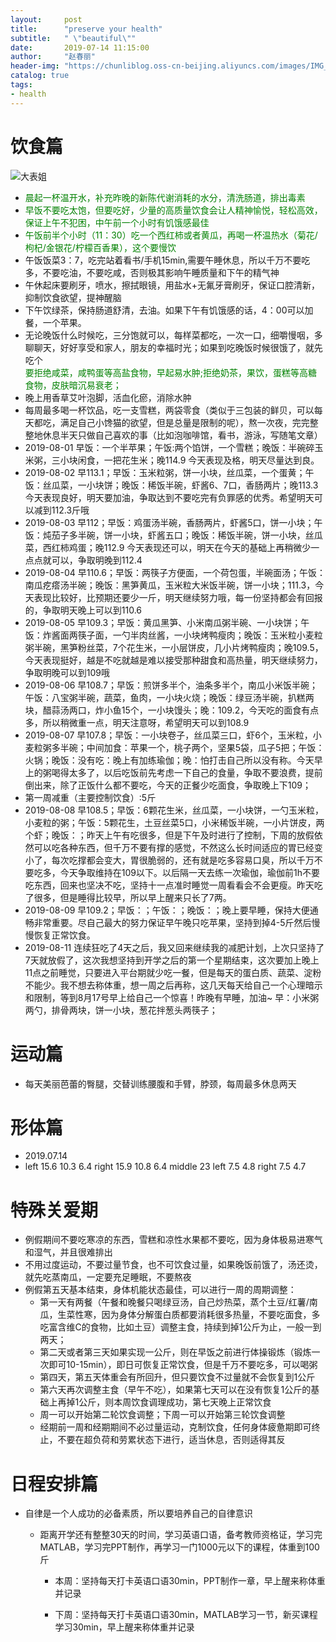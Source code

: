 ```yaml
---
layout:     post
title:      "preserve your health"
subtitle:   " \"beautiful\""
date:       2019-07-14 11:15:00
author:     "赵春丽"
header-img: "https://chunliblog.oss-cn-beijing.aliyuncs.com/images/IMG_20190717_130157.jpg"
catalog: true
tags:
- health
---
```

# 饮食篇
![大表姐](https://chunliblog.oss-cn-beijing.aliyuncs.com/images/IMG_20190717_130157.jpg)
* <div markdown="0"><font color="green">晨起一杯温开水，补充昨晚的新陈代谢消耗的水分，清洗肠道，排出毒素</font></div>
* <div markdown="0"><font color="green">早饭不要吃太饱，但要吃好，少量的高质量饮食会让人精神愉悦，轻松高效，保证上午不犯困，中午前一个小时有饥饿感最佳</font></div>
* <div markdown="0"><font color="green">午饭前半个小时（11：30）吃一个西红柿或者黄瓜，再喝一杯温热水（菊花/枸杞/金银花/柠檬百香果），这个要慢饮</font></div>
* 午饭饭菜3：7，吃完站着看书/手机15min,需要午睡休息，所以千万不要吃多，不要吃油，不要吃咸，否则极其影响午睡质量和下午的精气神
* 午休起床要刷牙，喷水，擦拭眼镜，用盐水+无氟牙膏刷牙，保证口腔清新，抑制饮食欲望，提神醒脑
* 下午饮绿茶，保持肠道舒清，去油。如果下午有饥饿感的话，4：00可以加餐，一个苹果。
* 无论晚饭什么时候吃，三分饱就可以，每样菜都吃，一次一口，细嚼慢咽，多聊聊天，好好享受和家人，朋友的幸福时光；如果到吃晚饭时候很饿了，就先吃个<div markdown="0"><font color="green">要拒绝咸菜，咸鸭蛋等高盐食物，早起易水肿;拒绝奶茶，果饮，蛋糕等高糖食物，皮肤暗沉易衰老；</font></div>
* 晚上用香草艾叶泡脚，活血化瘀，消除水肿
* 每周最多喝一杯饮品，吃一支雪糕，两袋零食（类似于三包装的鲜贝，可以每天都吃，满足自己小馋猫的欲望，但是总量是限制的呢），熬一次夜，完完整整地休息半天只做自己喜欢的事（比如泡咖啡馆，看书，游泳，写随笔文章）
* 2019-08-01 早饭：一个半苹果；午饭:两个馅饼，一个雪糕；晚饭：半碗碎玉米粥，三小块闲食，一把花生米；晚114.9 今天表现及格，明天尽量达到良。
* 2019-08-02 早113.1；早饭：玉米粒粥，饼一小块，丝瓜菜，一个蛋黄；午饭：丝瓜菜，一小块饼；晚饭：稀饭半碗，虾酱6、7口，香肠两片；晚113.3 今天表现良好，明天要加油，争取达到不要吃完有负罪感的优秀。希望明天可以减到112.3斤哦
* 2019-08-03 早112；早饭：鸡蛋汤半碗，香肠两片，虾酱5口，饼一小块；午饭：炖茄子多半碗，饼一小块，虾酱五口；晚饭：稀饭半碗，饼一小块，丝瓜菜，西红柿鸡蛋；晚112.9 今天表现还可以，明天在今天的基础上再稍微少一点点就可以，争取明晚到112.4
* 2019-08-04 早110.6；早饭：两筷子方便面，一个荷包蛋，半碗面汤；午饭：南瓜疙瘩汤半碗；晚饭：黑笋黄瓜，玉米粒大米饭半碗，饼一小块；111.3，今天表现比较好，比预期还要少一斤，明天继续努力哦，每一份坚持都会有回报的，争取明天晚上可以到110.6
* 2019-08-05 早109.3；早饭：黄瓜黑笋、小米南瓜粥半碗、一小块饼；午饭：炸酱面两筷子面，一勺半肉丝酱，一小块烤鸭瘦肉；晚饭：玉米粒小麦粒粥半碗，黑笋粉丝菜，7个花生米，一小层饼皮，几小片烤鸭瘦肉；晚109.5，今天表现挺好，越是不吃就越是难以接受那种甜食和高热量，明天继续努力，争取明晚可以到109哦
* 2019-08-06 早108.7；早饭：煎饼多半个，油条多半个，南瓜小米饭半碗；午饭：八宝粥半碗，蔬菜，鱼肉，一小块火烧；晚饭：绿豆汤半碗，扒糕两块，醋蒜汤两口，炸小鱼15个，一小块馒头；晚：109.2，今天吃的面食有点多，所以稍微重一点，明天注意呀，希望明天可以到108.9
* 2019-08-07 早107.8；早饭：一小块卷子，丝瓜菜三口，虾6个，玉米粒，小麦粒粥多半碗；中间加食：苹果一个，桃子两个，坚果5袋，瓜子5把；午饭：火锅；晚饭：没有吃：晚上有加练瑜伽；晚：怕打击自己所以没有称。今天早上的粥喝得太多了，以后吃饭前先考虑一下自己的食量，争取不要浪费，提前倒出来，除了正饭什么都不要吃，今天的正餐少吃面食，争取晚上下109；
* 第一周减重（主要控制饮食）:5斤
* 2019-08-08 早108.5；早饭：6颗花生米，丝瓜菜，一小块饼，一勺玉米粒，小麦粒的粥；午饭：5颗花生，土豆丝菜5口，小米稀饭半碗，一小片饼皮，两个虾；晚饭：；昨天上午有吃很多，但是下午及时进行了控制，下周的放假依然可以吃各种东西，但千万不要有撑的感觉，不然这么长时间适应的胃已经变小了，每次吃撑都会变大，胃很脆弱的，还有就是吃多容易口臭，所以千万不要吃多，今天争取维持在109以下。以后隔一天去练一次瑜伽，瑜伽前1h不要吃东西，回来也坚决不吃，坚持十一点准时睡觉一周看看会不会更瘦。昨天吃了很多，但是睡得比较早，所以早上醒来只长了7两。
* 2019-08-09 早109.2；早饭：；午饭：；晚饭：；晚上要早睡，保持大便通畅非常重要。尽自己最大的努力保证早午晚只吃苹果，坚持到掉4-5斤然后慢慢恢复正常饮食。
* 2019-08-11 连续狂吃了4天之后，我又回来继续我的减肥计划，上次只坚持了7天就放假了，这次我想坚持到开学之后的第一个星期结束，这次要加上晚上11点之前睡觉，只要进入平台期就少吃一餐，但是每天的蛋白质、蔬菜、淀粉不能少。我不想去称体重，想一周之后再称，这几天每天给自己一个心理暗示和限制，等到8月17号早上给自己一个惊喜！昨晚有早睡，加油~ 早：小米粥两勺，排骨两块，饼一小块，葱花拌葱头两筷子；
# 运动篇
* 每天美丽芭蕾的臀腿，交替训练腰腹和手臂，脖颈，每周最多休息两天 
# 形体篇
* 2019.07.14
* left 15.6 10.3 6.4      right 15.9 10.8 6.4       middle 23      left 7.5 4.8      right 7.5  4.7  
# 特殊关爱期
* 例假期间不要吃寒凉的东西，雪糕和凉性水果都不要吃，因为身体极易进寒气和湿气，并且很难排出
* 不用过度运动，不要过量节食，也不可饮食过量，如果晚饭前饿了，汤还烫，就先吃蒸南瓜，一定要充足睡眠，不要熬夜
* 例假第五天基本结束，身体机能状态最佳，可以进行一周的周期调整：
   * 第一天有两餐（午餐和晚餐只喝绿豆汤，自己炒热菜，蒸个土豆/红薯/南瓜，生菜性寒，因为身体分解蛋白质都要消耗很多热量，不要吃面食，多吃富含维C的食物，比如土豆）调整主食，持续到掉1公斤为止，一般一到两天；
   * 第二天或者第三天如果实现一公斤，则在早饭之前进行体操锻炼（锻炼一次即可10-15min），即日可恢复正常饮食，但是千万不要吃多，可以喝粥
   * 第四天，第五天体重会有所回升，但只要饮食不过量就不会恢复到1公斤
   * 第六天再次调整主食（早午不吃），如果第七天可以在没有恢复1公斤的基础上再掉1公斤，则本周饮食调理成功，第七天晚上正常饮食
   * 周一可以开始第二轮饮食调整；下周一可以开始第三轮饮食调整
   * 经期前一周和经期期间不必过量运动，克制饮食，任何身体疲惫期即可终止，不要在超负荷和劳累状态下进行，适当休息，否则适得其反
# 日程安排篇
* 自律是一个人成功的必备素质，所以要培养自己的自律意识
   * 距离开学还有整整30天的时间，学习英语口语，备考教师资格证，学习完MATLAB，学习完PPT制作，再学习一门1000元以下的课程，体重到100斤
   
      * 本周：坚持每天打卡英语口语30min，PPT制作一章，早上醒来称体重并记录
      
      * 下周：坚持每天打卡英语口语30min，MATLAB学习一节，新买课程学习30min，早上醒来称体重并记录
